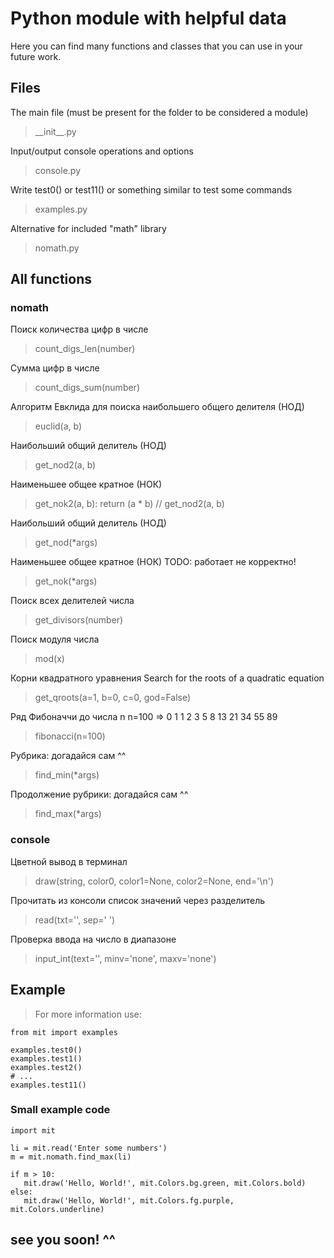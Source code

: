 # Python module with helpful data

Here you can find many functions and classes that you can use in your future work.

## Files
The main file (must be present for the folder to be considered a module)
> \_\_init\_\_.py

Input/output console operations and options
> console.py

Write test0() or test11() or something similar to test some commands
> examples.py

Alternative for included "math" library
> nomath.py

## All functions

### nomath
   Поиск количества цифр в числе
   > count_digs_len(number)

   Сумма цифр в числе
   > count_digs_sum(number)

   Алгоритм Евклида
   для поиска наибольшего общего делителя (НОД)
   > euclid(a, b)

   Наибольший общий делитель (НОД)
   > get_nod2(a, b)

   Наименьшее общее кратное (НОК)
   > get_nok2(a, b):
       return (a * b) // get_nod2(a, b)

   Наибольший общий делитель (НОД)
   > get_nod(\*args)

   Наименьшее общее кратное (НОК)
   TODO: работает не корректно!
   > get_nok(\*args)

   Поиск всех делителей числа
   > get_divisors(number)

   Поиск модуля числа
   > mod(x)

   Корни квадратного уравнения
   Search for the roots of a quadratic equation
   > get_qroots(a=1, b=0, c=0, god=False)

   Ряд Фибоначчи до числа n
   n=100 =>  0 1 1 2 3 5 8 13 21 34 55 89
   > fibonacci(n=100)

   Рубрика: догадайся сам ^^
   > find_min(\*args)

   Продолжение рубрики: догадайся сам ^^
   > find_max(\*args)

### console

Цветной вывод в терминал
> draw(string, color0, color1=None, color2=None, end='\n')

Прочитать из консоли список значений через разделитель
> read(txt='', sep=' ')

Проверка ввода на число в диапазоне
> input_int(text='', minv='none', maxv='none')


## Example

> For more information use:

```
from mit import examples

examples.test0()
examples.test1()
examples.test2()
# ...
examples.test11()

```

### Small example code

```
import mit

li = mit.read('Enter some numbers')
m = mit.nomath.find_max(li)

if m > 10:
   mit.draw('Hello, World!', mit.Colors.bg.green, mit.Colors.bold)
else:
   mit.draw('Hello, World!', mit.Colors.fg.purple, mit.Colors.underline)
```

## **see you soon! ^^**

